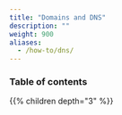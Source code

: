 ```yaml
---
title: "Domains and DNS"
description: ""
weight: 900
aliases:
  - /how-to/dns/
---
```


### Table of contents

{{% children depth="3" %}}
